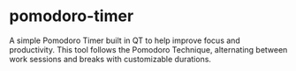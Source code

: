 # pomodoro-timer
A simple Pomodoro Timer built in QT to help improve focus and productivity. This tool follows the Pomodoro Technique, alternating between work sessions and breaks with customizable durations.
